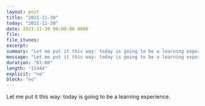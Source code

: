 ```yaml
---
layout: post
title: "2021-11-30"
today: "2021-11-30"
date: 2021-11-30 00:00:00 0000
file:
file_itunes:
excerpt:
summary: "Let me put it this way: today is going to be a learning experience."
message: "Let me put it this way: today is going to be a learning experience."
duration: "01:00"
length: "11444"
explicit: "no"
block: "no"
---
```

Let me put it this way: today is going to be a learning experience.

